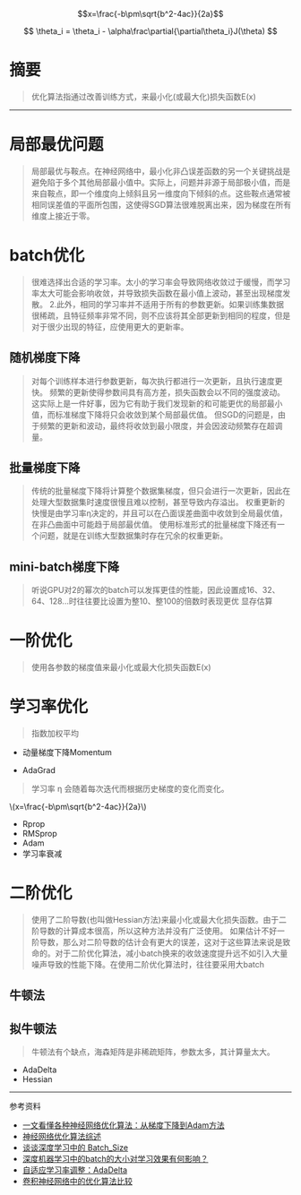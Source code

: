 <script type="text/javascript"async
 src="//cdn.mathjax.org/mathjax/latest/MathJax.js?config=TeX-MML-AM_CHTML">
</script>
$$x=\frac{-b\pm\sqrt{b^2-4ac}}{2a}$$

$$
\theta_i = \theta_i - \alpha\frac\partial{\partial\theta_i}J(\theta)
$$
# 摘要
> 优化算法指通过改善训练方式，来最小化(或最大化)损失函数E(x)
---
# 局部最优问题
> 局部最优与鞍点。在神经网络中，最小化非凸误差函数的另一个关键挑战是避免陷于多个其他局部最小值中。实际上，问题并非源于局部极小值，而是来自鞍点，即一个维度向上倾斜且另一维度向下倾斜的点。这些鞍点通常被相同误差值的平面所包围，这使得SGD算法很难脱离出来，因为梯度在所有维度上接近于零。

# batch优化
> 很难选择出合适的学习率。太小的学习率会导致网络收敛过于缓慢，而学习率太大可能会影响收敛，并导致损失函数在最小值上波动，甚至出现梯度发散。
2.此外，相同的学习率并不适用于所有的参数更新。如果训练集数据很稀疏，且特征频率非常不同，则不应该将其全部更新到相同的程度，但是对于很少出现的特征，应使用更大的更新率。
## 随机梯度下降
> 对每个训练样本进行参数更新，每次执行都进行一次更新，且执行速度更快。
频繁的更新使得参数间具有高方差，损失函数会以不同的强度波动。这实际上是一件好事，因为它有助于我们发现新的和可能更优的局部最小值，而标准梯度下降将只会收敛到某个局部最优值。
但SGD的问题是，由于频繁的更新和波动，最终将收敛到最小限度，并会因波动频繁存在超调量。
## 批量梯度下降
> 传统的批量梯度下降将计算整个数据集梯度，但只会进行一次更新，因此在处理大型数据集时速度很慢且难以控制，甚至导致内存溢出。
权重更新的快慢是由学习率η决定的，并且可以在凸面误差曲面中收敛到全局最优值，在非凸曲面中可能趋于局部最优值。
使用标准形式的批量梯度下降还有一个问题，就是在训练大型数据集时存在冗余的权重更新。
## mini-batch梯度下降
> 听说GPU对2的幂次的batch可以发挥更佳的性能，因此设置成16、32、64、128...时往往要比设置为整10、整100的倍数时表现更优
显存估算
# 一阶优化
> 使用各参数的梯度值来最小化或最大化损失函数E(x)

# 学习率优化
> 指数加权平均

- 动量梯度下降Momentum

- AdaGrad
> 学习率 η 会随着每次迭代而根据历史梯度的变化而变化。

\\(x=\frac{-b\pm\sqrt{b^2-4ac}}{2a}\\)

- Rprop
- RMSprop
- Adam
- 学习率衰减

# 二阶优化
> 使用了二阶导数(也叫做Hessian方法)来最小化或最大化损失函数。由于二阶导数的计算成本很高，所以这种方法并没有广泛使用。
如果估计不好一阶导数，那么对二阶导数的估计会有更大的误差，这对于这些算法来说是致命的。对于二阶优化算法，减小batch换来的收敛速度提升远不如引入大量噪声导致的性能下降。在使用二阶优化算法时，往往要采用大batch
## 牛顿法
## 拟牛顿法
> 牛顿法有个缺点，海森矩阵是非稀疏矩阵，参数太多，其计算量太大。
- AdaDelta
- Hessian

---
参考资料
- [一文看懂各种神经网络优化算法：从梯度下降到Adam方法](http://www.sohu.com/a/149921578_610300)
- [神经网络优化算法综述](http://blog.csdn.net/young_gy/article/details/72633202)
- [谈谈深度学习中的 Batch_Size](http://blog.csdn.net/ycheng_sjtu/article/details/49804041)
- [深度机器学习中的batch的大小对学习效果有何影响？](https://www.zhihu.com/question/32673260)
- [自适应学习率调整：AdaDelta](https://www.cnblogs.com/neopenx/p/4768388.html)
- [卷积神经网络中的优化算法比较](http://shuokay.com/2016/06/11/optimization/)
